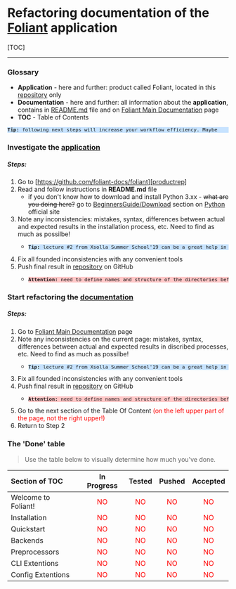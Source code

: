 # Refactoring documentation of the [Foliant][productrep] application

[TOC]

---

### Glossary

- **Application** - here and further: product called Foliant, located in this [repository][productrep] only
- **Documentation** - here and further: all information about the **application**, contains in [README.md][productrep] file and on [Foliant Main Documentation][foliantdocs] page
- **TOC** - Table of Contents 

<pre style="font-size: 80%; background-color: #c7e3ff"><strong>Tip:</strong> following next steps will increase your workflow efficiency. Maybe</pre>

### Investigate the [application](https://github.com/foliant-docs/foliant)

##### Steps:

1. Go to [https://github.com/foliant-docs/foliant][productrep]
2. Read and follow instructions in **README.md** file
    + if you don't know how to download and install Python 3.xx - <s>what are you doing here?</s> go to [BeginnersGuide/Download](https://wiki.python.org/moin/BeginnersGuide/Download) section on [Python](https://www.python.org) official site 
3. Note any inconsistencies: mistakes, syntax, differences between actual and expected results in the installation process, etc. Need to find as much as possilbe!
    + <pre style="font-size: 80%; background-color: #c7e3ff"><strong>Tip:</strong> lecture #2 from Xsolla Summer School'19 can be a great help in this</pre>
4. Fix all founded inconsistencies with any convenient tools
5. Push final result in [repository][reportrep] on GitHub
    + <pre style="font-size: 80%; background-color: #ffc7c7"><strong>Attention:</strong> need to define names and structure of the directories before ```push``` all changes</pre>

### Start refactoring the [documentation][foliantdocs]

##### Steps:

1. Go to [Foliant Main Documentation][foliantdocs] page
2. Note any inconsistencies on the current page: mistakes, syntax, differences between actual and expected results in discribed processes, etc. Need to find as much as possilbe!
    + <pre style="font-size: 80%; background-color: #c7e3ff"><strong>Tip:</strong> lecture #2 from Xsolla Summer School'19 can be a great help in this</pre>
3. Fix all founded inconsistencies with any convenient tools
4. Push final result in [repository][reportrep] on GitHub
    + <pre style="font-size: 80%; background-color: #ffc7c7"><strong>Attention:</strong> need to define names and structure of the directories before ```push``` all changes</pre>
5. Go to the next section of the Table Of Content <l style="color: #ff0000">(on the left upper part of the page, not the right upper!)</l>
6. Return to Step 2


### The 'Done' table

 >Use the table below to visually determine how much you've done.

 **Section of TOC**|**In Progress**|**Tested**|**Pushed**|**Accepted**
:------------------|:-------------:|:--------:|:--------:|:-----------:
Welcome to Foliant!|<l style="color: #ff0000">NO</l>|<l style="color: #ff0000">NO</l>|<l style="color: #ff0000">NO</l>|<l style="color: #ff0000">NO</l>
Installation       |<l style="color: #ff0000">NO</l>|<l style="color: #ff0000">NO</l>|<l style="color: #ff0000">NO</l>|<l style="color: #ff0000">NO</l>
Quickstart         |<l style="color: #ff0000">NO</l>|<l style="color: #ff0000">NO</l>|<l style="color: #ff0000">NO</l>|<l style="color: #ff0000">NO</l>
Backends           |<l style="color: #ff0000">NO</l>|<l style="color: #ff0000">NO</l>|<l style="color: #ff0000">NO</l>|<l style="color: #ff0000">NO</l>
Preprocessors      |<l style="color: #ff0000">NO</l>|<l style="color: #ff0000">NO</l>|<l style="color: #ff0000">NO</l>|<l style="color: #ff0000">NO</l>
CLI Extentions     |<l style="color: #ff0000">NO</l>|<l style="color: #ff0000">NO</l>|<l style="color: #ff0000">NO</l>|<l style="color: #ff0000">NO</l>
Config Extentions  |<l style="color: #ff0000">NO</l>|<l style="color: #ff0000">NO</l>|<l style="color: #ff0000">NO</l>|<l style="color: #ff0000">NO</l>
  
 



[productrep]: https://github.com/foliant-docs/foliant "Foliant repository"
[reportrep]: https://github.com/Pinderschlosse/XSS-19-Test-Task-1.git "Pinderschlosse's reporting repository"
[foliantdocs]: https://foliant-docs.github.io/docs/ "Foliant Main Documentation"
